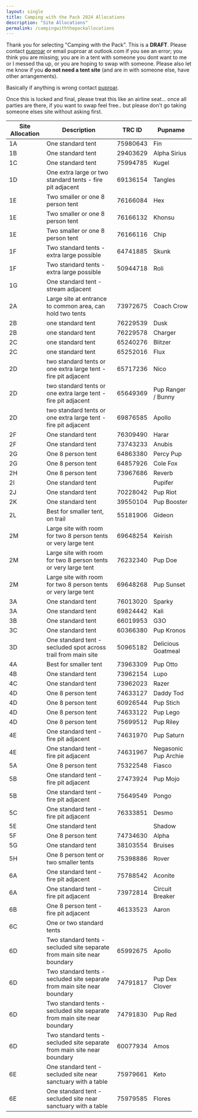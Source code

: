 ```yaml
---
layout: single
title: Camping with the Pack 2024 Allocations
description: "Site Allocations"
permalink: /campingwiththepackallocations
---
```

Thank you for selecting "Camping with the Pack". This is a **DRAFT**. Please contact [puproar](https://t.me/puproar) or email puproar at outlook.com if you see an error; you think you are missing; you are in a tent with someone you dont want to me or I messed tha up, or you are hoping to swap with someone. Please also let me know if you **do not need a tent site** (and are in with someone else, have other arrangements).

Basically if anything is wrong contact [puproar](https://t.me/puproar).

Once this is locked and final, please treat this like an airline seat... once all parties are there, if you want to swap feel free.. but please don't go taking someone elses site without asking first.


Site Allocation | Description | TRC ID | Pupname
---|---|---|---
1A|One standard tent|75980643|Fin
1B|One standard tent|29403629|Alpha Sirius
1C|One standard tent|75994785|Kugel
1D|One extra large or two standard tents - fire pit adjacent|69136154|Tangles
1E|Two smaller or one 8 person tent|76166084|Hex
1E|Two smaller or one 8 person tent|76166132|Khonsu
1E|Two smaller or one 8 person tent|76166116|Chip
1F|Two standard tents - extra large possible|64741885|Skunk
1F|Two standard tents - extra large possible|50944718|Roli
1G|One standard tent - stream adjacent||
2A|Large site at entrance to common area, can hold two tents|73972675|Coach Crow
2B|one standard tent|76229539|Dusk
2B|one standard tent|76229578|Charger
2C|one standard tent|65240276|Blitzer
2C|one standard tent|65252016|Flux
2D|two standard tents or one extra large tent - fire pit adjacent|65717236|Nico
2D|two standard tents or one extra large tent - fire pit adjacent|65649369|Pup Ranger / Bunny
2D|two standard tents or one extra large tent - fire pit adjacent|69876585|Apollo
2F|One standard tent|76309490|Harar
2F|One standard tent|73743233|Anubis
2G|One 8 person tent|64863380|Percy Pup
2G|One 8 person tent|64857926|Cole Fox
2H|One 8 person tent|73967686|Reverb
2I|One standard tent||Pupifer
2J|One standard tent|70228042|Pup Riot
2K|One standard tent|39550104|Pup Booster
2L|Best for smaller tent, on trail|55181906|Gideon
2M|Large site with room for two 8 person tents or very large tent|69648254|Keirish
2M|Large site with room for two 8 person tents or very large tent|76232340|Pup Doe
2M|Large site with room for two 8 person tents or very large tent|69648268|Pup Sunset
3A|One standard tent|76013020|Sparky
3A|One standard tent|69824442|Kali
3B|One standard tent|66019953|G3O
3C|One standard tent|60366380|Pup Kronos
3D|One standard tent - secluded spot across trail from main site|50965182|Delicious Goatmeal
4A|Best for smaller tent|73963309|Pup Otto
4B|One standard tent|73962154|Lupo
4C|One standard tent|73962023|Razer
4D|One 8 person tent|74633127|Daddy Tod
4D|One 8 person tent|60926544|Pup Stich
4D|One 8 person tent|74633122|Pup Lego
4D|One 8 person tent|75699512|Pup Riley
4E|One standard tent - fire pit adjacent|74631970|Pup Saturn
4E|One standard tent - fire pit adjacent|74631967|Negasonic Pup Archie
5A|One 8 person tent|75322548|Fiasco
5B|One standard tent - fire pit adjacent|27473924|Pup Mojo
5B|One standard tent - fire pit adjacent|75649549|Pongo
5C|One standard tent - fire pit adjacent|76333851|Desmo
5E|One standard tent||Shadow
5F|One 8 person tent|74734630|Alpha
5G|One standard tent|38103554|Bruises
5H|One 8 person tent or two smaller tents|75398886|Rover
6A|One standard tent - fire pit adjacent|75788542|Aconite
6A|One standard tent - fire pit adjacent|73972814|Circuit Breaker
6B|One 8 person tent - fire pit adjacent|46133523|Aaron
6C|One or two standard tents||
6D|Two standard tents - secluded site separate from main site near boundary|65992675|Apollo
6D|Two standard tents - secluded site separate from main site near boundary|74791817|Pup Dex Clover
6D|Two standard tents - secluded site separate from main site near boundary|74791830|Pup Red
6D|Two standard tents - secluded site separate from main site near boundary|60077934|Amos
6E|One standard tent - secluded site near sanctuary with a table|75979661|Keto
6E|One standard tent - secluded site near sanctuary with a table|75979585|Flores